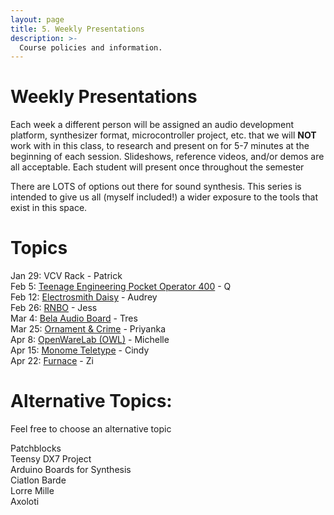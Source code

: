 ```yaml
---
layout: page
title: 5. Weekly Presentations
description: >-
  Course policies and information.
---
```


# Weekly Presentations

Each week a different person will be assigned an audio development platform, synthesizer format, microcontroller project, etc. that we will **NOT** work with in this class, to research and present on for 5-7 minutes at the beginning of each session. Slideshows, reference videos, and/or demos are all acceptable. Each student will present once throughout the semester

There are LOTS of options out there for sound synthesis. This series is intended to give us all (myself included!) a wider exposure to the tools that exist in this space.

# Topics

<!-- **Development Board**{: .label .label-purple }
**Teensy Project**{: .label .label-red }
**Eurorack**{: .label .label-yellow }
**Product/Tool**{: .label .label-green } -->

Jan 29: VCV Rack - Patrick  
Feb 5: [Teenage Engineering Pocket Operator 400](https://drive.google.com/file/d/1DbWCrYrlqQGn-yC65lS4uToznMuS_a7a/view?usp=sharing) - Q  
Feb 12: [Electrosmith Daisy](https://docs.google.com/presentation/d/1HlKTLBwrDi37HM-bIxcPHo5zTMcN79pKnjKLT_91JBg/edit#slide=id.p) - Audrey  
Feb 26: [RNBO](https://docs.google.com/presentation/d/1y8V78RUKOmZPDfYqE4_pxU2ms5fg0icwUwiqw56kyJ0/edit#slide=id.p) - Jess  
Mar 4: [Bela Audio Board](https://docs.google.com/presentation/d/1FLu9MHc-DCVwDXpv4dc4TbUmKYpLBQV2qnIBnPoZJMQ/edit#slide=id.p) - Tres  
Mar 25: [Ornament & Crime](https://www.priyankamakin.com/blog/itp-designing-your-synth-voice-ornament-and-crime) - Priyanka  
Apr 8: [OpenWareLab (OWL)](https://docs.google.com/presentation/d/1ABPDZt-Znwp73vwleTpRg4YNh92jJ3S6piceFDSWJ4c/edit#slide=id.p) - Michelle  
Apr 15: [Monome Teletype](https://discord.com/channels/@me/1205275331678838844/1231070580229541941) - Cindy  
Apr 22: [Furnace](https://github.com/tildearrow/furnace) - Zi

# Alternative Topics:

Feel free to choose an alternative topic

Patchblocks  
Teensy DX7 Project  
Arduino Boards for Synthesis  
Ciatlon Barde  
Lorre Mille  
Axoloti
